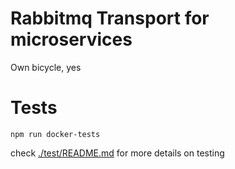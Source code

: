 # Rabbitmq Transport for microservices

Own bicycle, yes

# Tests

```
npm run docker-tests
```

check [./test/README.md](./test/README.md) for more details on testing

